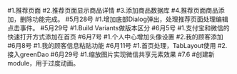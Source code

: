 #1.推荐页面
#2.推荐页面显示商品详情
#3.添加商品数据库
#4.推荐页面商品添加，删除功能完成。
#5月28号
#1.增加底部Dialog弹出，处理推荐页面处理编辑点击事件。
#5月29号
#1.Build Variants做版本区分
#6月5号
#1.支付宝和微信的快速打开方式添加在首页
#6月7号
#1.个人中心增加头像设置
#2.我的顾客添加
#6月8号
#1.我的顾客信息粘贴功能
#6月11号
#1.首页处理，TabLayout使用
#2.接入greenDao
#6月29号
#1.缩放图片实现微信共享元素效果
#7.6
#创建新module，用于过度动画。


